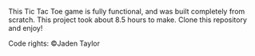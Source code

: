 This Tic Tac Toe game is fully functional, and was built completely from scratch.
This project took about 8.5 hours to make. Clone this repository and enjoy!
<p>Code rights: &copy;Jaden Taylor<P>